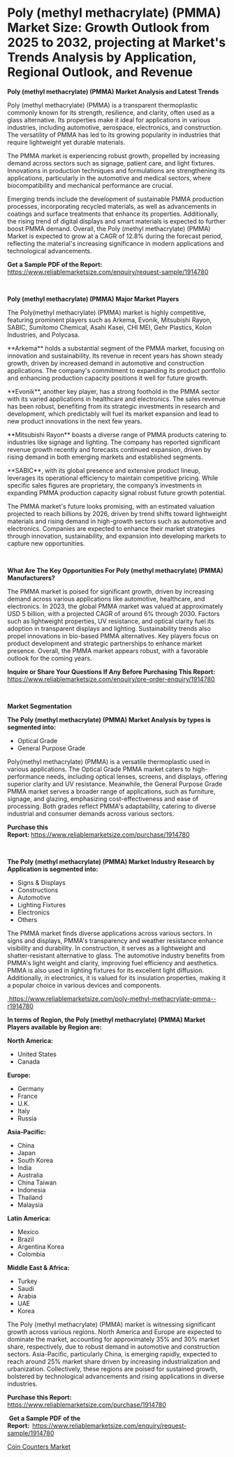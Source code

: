 <p><h1>Poly (methyl methacrylate) (PMMA) Market Size: Growth Outlook from 2025 to 2032, projecting at Market's Trends Analysis by Application, Regional Outlook, and Revenue</h1></p><p><strong>Poly (methyl methacrylate) (PMMA) Market Analysis and Latest Trends</strong></p>
<p><p>Poly (methyl methacrylate) (PMMA) is a transparent thermoplastic commonly known for its strength, resilience, and clarity, often used as a glass alternative. Its properties make it ideal for applications in various industries, including automotive, aerospace, electronics, and construction. The versatility of PMMA has led to its growing popularity in industries that require lightweight yet durable materials.</p><p>The PMMA market is experiencing robust growth, propelled by increasing demand across sectors such as signage, patient care, and light fixtures. Innovations in production techniques and formulations are strengthening its applications, particularly in the automotive and medical sectors, where biocompatibility and mechanical performance are crucial. </p><p>Emerging trends include the development of sustainable PMMA production processes, incorporating recycled materials, as well as advancements in coatings and surface treatments that enhance its properties. Additionally, the rising trend of digital displays and smart materials is expected to further boost PMMA demand. Overall, the Poly (methyl methacrylate) (PMMA) Market is expected to grow at a CAGR of 12.8% during the forecast period, reflecting the material's increasing significance in modern applications and technological advancements.</p></p>
<p><strong>Get a Sample PDF of the Report:&nbsp;</strong> <a href="https://www.reliablemarketsize.com/enquiry/request-sample/1914780?utm_campaign=1898&utm_medium=2&utm_source=Github&utm_content=ia&utm_term=14012025&utm_id=poly-methyl-methacrylate-pmma">https://www.reliablemarketsize.com/enquiry/request-sample/1914780</a></p>
<p>&nbsp;</p>
<p><strong>Poly (methyl methacrylate) (PMMA) Major Market Players</strong></p>
<p><p>The Poly(methyl methacrylate) (PMMA) market is highly competitive, featuring prominent players such as Arkema, Evonik, Mitsubishi Rayon, SABIC, Sumitomo Chemical, Asahi Kasei, CHI MEI, Gehr Plastics, Kolon Industries, and Polycasa. </p><p>**Arkema** holds a substantial segment of the PMMA market, focusing on innovation and sustainability. Its revenue in recent years has shown steady growth, driven by increased demand in automotive and construction applications. The company's commitment to expanding its product portfolio and enhancing production capacity positions it well for future growth.</p><p>**Evonik**, another key player, has a strong foothold in the PMMA sector with its varied applications in healthcare and electronics. The sales revenue has been robust, benefiting from its strategic investments in research and development, which predictably will fuel its market expansion and lead to new product innovations in the next few years.</p><p>**Mitsubishi Rayon** boasts a diverse range of PMMA products catering to industries like signage and lighting. The company has reported significant revenue growth recently and forecasts continued expansion, driven by rising demand in both emerging markets and established segments.</p><p>**SABIC**, with its global presence and extensive product lineup, leverages its operational efficiency to maintain competitive pricing. While specific sales figures are proprietary, the company’s investments in expanding PMMA production capacity signal robust future growth potential.</p><p>The PMMA market's future looks promising, with an estimated valuation projected to reach billions by 2026, driven by trend shifts toward lightweight materials and rising demand in high-growth sectors such as automotive and electronics. Companies are expected to enhance their market strategies through innovation, sustainability, and expansion into developing markets to capture new opportunities.</p></p>
<p>&nbsp;</p>
<p><strong>What Are The Key Opportunities For Poly (methyl methacrylate) (PMMA) Manufacturers?</strong></p>
<p><p>The PMMA market is poised for significant growth, driven by increasing demand across various applications like automotive, healthcare, and electronics. In 2023, the global PMMA market was valued at approximately USD 5 billion, with a projected CAGR of around 6% through 2030. Factors such as lightweight properties, UV resistance, and optical clarity fuel its adoption in transparent displays and lighting. Sustainability trends also propel innovations in bio-based PMMA alternatives. Key players focus on product development and strategic partnerships to enhance market presence. Overall, the PMMA market appears robust, with a favorable outlook for the coming years.</p></p>
<p><strong>Inquire or Share Your Questions If Any Before Purchasing This Report:</strong> <a href="https://www.reliablemarketsize.com/enquiry/pre-order-enquiry/1914780?utm_campaign=1898&utm_medium=2&utm_source=Github&utm_content=ia&utm_term=14012025&utm_id=poly-methyl-methacrylate-pmma">https://www.reliablemarketsize.com/enquiry/pre-order-enquiry/1914780</a></p>
<p>&nbsp;</p>
<p><strong>Market Segmentation</strong></p>
<p><strong>The Poly (methyl methacrylate) (PMMA) Market Analysis by types is segmented into:</strong></p>
<p><ul><li>Optical Grade</li><li>General Purpose Grade</li></ul></p>
<p><p>Poly(methyl methacrylate) (PMMA) is a versatile thermoplastic used in various applications. The Optical Grade PMMA market caters to high-performance needs, including optical lenses, screens, and displays, offering superior clarity and UV resistance. Meanwhile, the General Purpose Grade PMMA market serves a broader range of applications, such as furniture, signage, and glazing, emphasizing cost-effectiveness and ease of processing. Both grades reflect PMMA's adaptability, catering to diverse industrial and consumer demands across various sectors.</p></p>
<p><strong>Purchase this Report:&nbsp;</strong><a href="https://www.reliablemarketsize.com/purchase/1914780?utm_campaign=1898&utm_medium=2&utm_source=Github&utm_content=ia&utm_term=14012025&utm_id=poly-methyl-methacrylate-pmma">https://www.reliablemarketsize.com/purchase/1914780</a></p>
<p>&nbsp;</p>
<p><strong>The Poly (methyl methacrylate) (PMMA) Market Industry Research by Application is segmented into:</strong></p>
<p><ul><li>Signs & Displays</li><li>Constructions</li><li>Automotive</li><li>Lighting Fixtures</li><li>Electronics</li><li>Others</li></ul></p>
<p><p>The PMMA market finds diverse applications across various sectors. In signs and displays, PMMA's transparency and weather resistance enhance visibility and durability. In construction, it serves as a lightweight and shatter-resistant alternative to glass. The automotive industry benefits from PMMA's light weight and clarity, improving fuel efficiency and aesthetics. PMMA is also used in lighting fixtures for its excellent light diffusion. Additionally, in electronics, it is valued for its insulation properties, making it a popular choice in various devices and components.</p></p>
<p><a href="https://www.reliablemarketsize.com/poly-methyl-methacrylate-pmma--r1914780?utm_campaign=1898&utm_medium=2&utm_source=Github&utm_content=ia&utm_term=14012025&utm_id=poly-methyl-methacrylate-pmma">&nbsp;https://www.reliablemarketsize.com/poly-methyl-methacrylate-pmma--r1914780</a></p>
<p><strong>In terms of Region, the Poly (methyl methacrylate) (PMMA) Market Players available by Region are:</strong></p>
<p>
    <p> <strong> North America: </strong>
        <ul>
            <li>United States</li>
            <li>Canada</li>
        </ul>
        </p> 
    <p> <strong> Europe: </strong>
        <ul>
            <li>Germany</li>
            <li>France</li>
            <li>U.K.</li>
            <li>Italy</li>
            <li>Russia</li>
        </ul>
        </p> 
    <p> <strong> Asia-Pacific: </strong>
        <ul>
            <li>China</li>
            <li>Japan</li>
            <li>South Korea</li>
            <li>India</li>
            <li>Australia</li>
            <li>China Taiwan</li>
            <li>Indonesia</li>
            <li>Thailand</li>
            <li>Malaysia</li>
        </ul>
        </p> 
    <p> <strong> Latin America: </strong>
        <ul>
            <li>Mexico</li>
            <li>Brazil</li>
            <li>Argentina Korea</li>
            <li>Colombia</li>
        </ul>
        </p> 
    <p> <strong> Middle East & Africa: </strong>
        <ul>
            <li>Turkey</li>
            <li>Saudi</li>
            <li>Arabia</li>
            <li>UAE</li>
            <li>Korea</li>
        </ul>
    </p>
    </p>
<p><p>The Poly (methyl methacrylate) (PMMA) market is witnessing significant growth across various regions. North America and Europe are expected to dominate the market, accounting for approximately 35% and 30% market share, respectively, due to robust demand in automotive and construction sectors. Asia-Pacific, particularly China, is emerging rapidly, expected to reach around 25% market share driven by increasing industrialization and urbanization. Collectively, these regions are poised for sustained growth, bolstered by technological advancements and rising applications in diverse industries.</p></p>
<p><strong>Purchase this Report: </strong><a href="https://www.reliablemarketsize.com/purchase/1914780?utm_campaign=1898&utm_medium=2&utm_source=Github&utm_content=ia&utm_term=14012025&utm_id=poly-methyl-methacrylate-pmma">https://www.reliablemarketsize.com/purchase/1914780</a></p>
<p>&nbsp;<strong>Get a Sample PDF of the Report:&nbsp;&nbsp;</strong><a href="https://www.reliablemarketsize.com/enquiry/request-sample/1914780?utm_campaign=1898&utm_medium=2&utm_source=Github&utm_content=ia&utm_term=14012025&utm_id=poly-methyl-methacrylate-pmma">https://www.reliablemarketsize.com/enquiry/request-sample/1914780</a></p>
<p><strong></strong></p>
<p><p><a href="https://github.com/Chiragrp22/Market-Research-Report-List-7/blob/main/coin-counters-market.md?utm_campaign=1898&utm_medium=2&utm_source=Github&utm_content=ia&utm_term=14012025&utm_id=poly-methyl-methacrylate-pmma">Coin Counters Market</a></p></p>